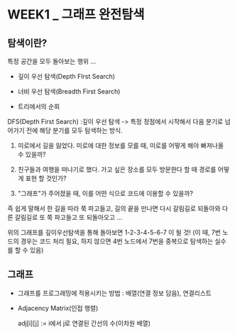 # WEEK1 \_ 그래프 완전탐색

## 탐색이란? 
특정 공간을 모두 돌아보는 행위 ...

- 깊이 우선 탐색(Depth FIrst Search)

- 너비 우선 탐색(Breadth First Search)

* 트리에서의 순회

DFS(Depth First Search) :깊이 우선 탐색
-> 특정 정점에서 시작해서 다음 분기로 넘어가기 전에 해당 분기를 모두 탐색하는 방식.

1. 미로에서 길을 잃었다. 미로에 대한 정보를 모를 때, 미로를 어떻게 해야 빠져나올 수 있을까?

2. 친구들과 여행을 떠나기로 했다. 가고 싶은 장소를 모두 방문한다 할 때 경로를 어떻게 표현 할 것인가?

3. "그래프"가 주어졌을 때, 이를 어떤 식으로 코드에 이용할 수 있을까?

즉 쉽게 말해서 한 길을 따라 쭉 파고들고, 길의 끝을 만나면 다시 갈림길로 되돌아와 다른 갈림길로 또 쭉 파고들고 또 되돌아오고 ...

위의 그래프를 깊이우선탐색을 통해 돌아보면 1-2-3-4-5-6-7 이 될 것! (이 때, 7번 노드의 경우는 코드 처리 필요, 하지 않으면 4번 노드에서 7번을 중복으로 탐색하는 실수를 할 수 있음)

## 그래프

- 그래프를 프로그래밍에 적용시키는 방법 : 배열(연결 정보 담음), 연결리스트

* Adjacency Matrix(인접 행렬)

  adj[i][j] := i에서 j로 연결된 간선의 수(이차원 배열)

